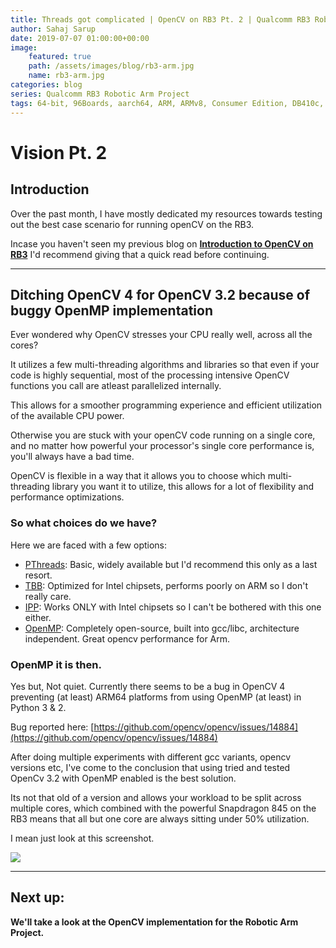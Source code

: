 ```yaml
---
title: Threads got complicated | OpenCV on RB3 Pt. 2 | Qualcomm RB3 Robotic Arm Project
author: Sahaj Sarup
date: 2019-07-07 01:00:00+00:00
image:
    featured: true
    path: /assets/images/blog/rb3-arm.jpg
    name: rb3-arm.jpg
categories: blog
series: Qualcomm RB3 Robotic Arm Project
tags: 64-bit, 96Boards, aarch64, ARM, ARMv8, Consumer Edition, DB410c, dragonboard410c, Linaro, Linux, fedora, arm64, aarch64, rock960, FPGA, raspberry pi, arduino, shild, hat
---
```


# Vision Pt. 2

## Introduction

Over the past month, I have mostly dedicated my resources towards testing out the best case scenario for running openCV on the RB3.

Incase you haven't seen my previous blog on **[Introduction to OpenCV on RB3](/blog/rb3-arm-intro-opencv-1/)** I'd recommend giving that a quick read before continuing.

***

## Ditching OpenCV 4 for OpenCV 3.2 because of buggy OpenMP implementation

Ever wondered why OpenCV stresses your CPU really well, across all the cores?

It utilizes a few multi-threading algorithms and libraries so that even if your code is highly sequential, most of the processing intensive OpenCV functions you call are atleast parallelized internally.

This allows for a smoother programming experience and efficient utilization of the available CPU power.

Otherwise you are stuck with your openCV code running on a single core, and no matter how powerful your processor's single core performance is, you'll always have a bad time.

OpenCV is flexible in a way that it allows you to choose which multi-threading library you want it to utilize, this allows for a lot of flexibility and performance optimizations.

### So what choices do we have?
Here we are faced with a few options:
- [PThreads](http://man7.org/linux/man-pages/man7/pthreads.7.html): Basic, widely available but I'd recommend this only as a last resort.
- [TBB](https://01.org/tbb): Optimized for Intel chipsets, performs poorly on ARM so I don't really care.
- [IPP](https://software.intel.com/en-us/intel-ipp): Works ONLY with Intel chipsets so I can't be bothered with this one either.
- [OpenMP](https://www.openmp.org/): Completely open-source, built into gcc/libc, architecture independent. Great opencv performance for Arm.

### OpenMP it is then.
Yes but, Not quiet. Currently there seems to be a bug in OpenCV 4 preventing (at least) ARM64 platforms from using OpenMP (at least) in Python 3 & 2.

Bug reported here: [https://github.com/opencv/opencv/issues/14884](https://github.com/opencv/opencv/issues/14884)

After doing multiple experiments with different gcc variants, opencv versions etc, I've come to the conclusion that using tried and tested OpenCv 3.2 with OpenMP enabled is the best solution.

Its not that old of a version and allows your workload to be split across multiple cores, which combined with the powerful Snapdragon 845 on the RB3 means that all but one core are always sitting under 50% utilization.

I mean just look at this screenshot.

![](https://i.imgur.com/rackjvl.jpg)

***

## Next up:
**We'll take a look at the OpenCV implementation for the Robotic Arm Project.**
